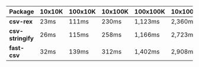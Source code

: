 | Package | 10x10K | 100x10K | 10x100K | 100x100K | 10x1000K 
|---------|---|---|---|---|---
| **csv-rex** | 23ms | 111ms | 230ms | 1,123ms | 2,360ms 
| **csv-stringify** | 26ms | 115ms | 258ms | 1,166ms | 2,723ms 
| **fast-csv** | 32ms | 139ms | 312ms | 1,402ms | 2,908ms 
